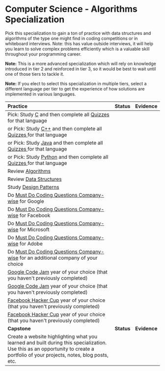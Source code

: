 # Computer Science - Algorithms Specialization

Pick this specialization to gain a ton of practice with data structures and algorithms of the type one might find in coding competitions or in whiteboard interviews. Note: this has value outside interviews, it will help you learn to solve complex problems efficiently which is a valuable skill throughout your programming career.

**Note:** This is a more advanced specialization which will rely on knowledge introduced in tier 2 and reinforced in tier 3, so it would be best to wait until one of those tiers to tackle it.

**Note:** If you elect to select this specialization in multiple tiers, select a different language per tier to get the experience of how solutions are implemented in various languages.

| **Practice**                                                                                                                                                                                               | **Status** | **Evidence** |
| :--------------------------------------------------------------------------------------------------------------------------------------------------------------------------------------------------------- | :--------: | :----------: |
| Pick: Study [C](https://www.geeksforgeeks.org/c-programming-language/) and then complete all [Quizzes ](https://www.geeksforgeeks.org/quizzes-on-programming-languages-gq/) for that language               |            |              |
| or Pick: Study [C++](https://www.geeksforgeeks.org/c-plus-plus/) and then complete all [Quizzes ](https://www.geeksforgeeks.org/quizzes-on-programming-languages-gq/) for that language                    |            |              |
| or Pick: Study [Java](https://www.geeksforgeeks.org/java/) and then complete all [Quizzes ](https://www.geeksforgeeks.org/quizzes-on-programming-languages-gq/) for that language                          |            |              |
| or Pick: Study [Python](https://www.geeksforgeeks.org/python-programming-language/) and then complete all [Quizzes ](https://www.geeksforgeeks.org/quizzes-on-programming-languages-gq/) for that language |            |              |
| Review [Algorithms](https://www.geeksforgeeks.org/fundamentals-of-algorithms/)                                                                                                                             |            |              |
| Review [Data Structures](https://www.geeksforgeeks.org/data-structures/)                                                                                                                                   |            |              |
| Study [Design Patterns](https://www.geeksforgeeks.org/software-design-patterns/)                                                                                                                           |            |              |
| Do [Must Do Coding Questions Company-wise](https://www.geeksforgeeks.org/must-coding-questions-company-wise/) for Google                                                                                   |            |              |
| Do [Must Do Coding Questions Company-wise](https://www.geeksforgeeks.org/must-coding-questions-company-wise/) for Facebook                                                                                 |            |              |
| Do [Must Do Coding Questions Company-wise](https://www.geeksforgeeks.org/must-coding-questions-company-wise/) for Microsoft                                                                                |            |              |
| Do [Must Do Coding Questions Company-wise](https://www.geeksforgeeks.org/must-coding-questions-company-wise/) for Adobe                                                                                    |            |              |
| Do [Must Do Coding Questions Company-wise](https://www.geeksforgeeks.org/must-coding-questions-company-wise/) for an additional company of your choice                                                     |            |              |
| [Google Code Jam](https://codingcompetitions.withgoogle.com/codejam/archive) year of your choice (that you haven't previously completed)                                                                   |            |              |
| [Google Code Jam](https://codingcompetitions.withgoogle.com/codejam/archive) year of your choice (that you haven't previously completed)                                                                   |            |              |
| [Facebook Hacker Cup](https://www.facebook.com/hackercup/past_rounds/228440181128818/) year of your choice (that you haven't previously completed)                                                         |            |              |
| [Facebook Hacker Cup](https://www.facebook.com/hackercup/past_rounds/228440181128818/) year of your choice (that you haven't previously completed)                                                         |            |              |
| **Capstone**                                                                                                                                                                                               | **Status** | **Evidence** |
| Create a website highlighting what you learned and built during this specialization. Use this as an opportunity to create a portfolio of your projects, notes, blog posts, etc.                            |            |              |
